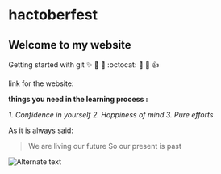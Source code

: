 # hactoberfest
## Welcome to my website
Getting started with git :sparkles: :rocket: :camel: :octocat: :tada: :metal: :+1:

link for the website:



**things you need in the learning process :**

*1. Confidence in yourself*
*2. Happiness of mind*
*3. Pure efforts*

As it is always said:

>We are living our future
>So our present is past 

![Alternate text](https://hacktoberfest.digitalocean.com/assets/HF19_social-744d976f227e4aff6866443abcede8c651b309ec9c7c9f7410f5944f8e1299b9.png)

